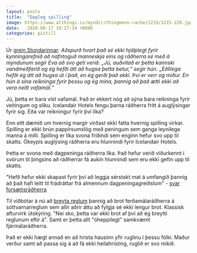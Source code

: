 ```yaml
---
layout: posts
title:  "Dagleg spilling"
image: https://www.althingi.is/myndir/thingmenn-cache/1215/1215-220.jpg
date:   2020-08-17 19:27:34 +0000
categories: pistill
---
```

Úr [grein Stundarinnar](https://stundin.is/grein/11742/vinafagnadur-radherra-merktur-samstarf-thetta-er-vidskiptadill/): *Aðspurð hvort það sé ekki hjálplegt fyrir kynningarefnið að nafntoguð manneskja eins og ráðherra sé með á myndunum segir Eva að svo geti verið. „Jú, auðvitað er þetta kannski vandmeðfarið og ég hefði átt að hugsa þetta betur,“ segir hún. „Eðlilega hefði ég átt að hugsa út í það, en ég gerði það ekki. Því er verr og miður. En hún á sína reikninga fyrir þessu og ég mína, þannig að það ætti ekki að vera neitt vafamál.“*

Jú, þetta er bara víst vafamál. Það er ekkert nóg að sýna bara reikninga fyrir veitingum og slíku. Icelandair Hotels fengu þarna ráðherra frítt á auglýsingar fyrir sig. Eða var reikningur fyrir því líka? 

Enn eitt dæmið um hvernig margir virðast ekki fatta hvernig spilling virkar. Spilling er ekki brún pappírsumslög með peningum sem ganga leynilega manna á milli. Spilling er líka svona fríðindi sem enginn hefur svo upp til skatts. Ókeypis auglýsing ráðherra eru hlunnindi fyrir Icelandair Hotels. 

Þetta er svona með dagpeninga ráðherra líka. Það hefur verið viðurkennt í svörum til þingsins að ráðherrar fá aukin hlunnindi sem eru ekki gefin upp til skatts. 

"Hefð hefur ekki skapast fyrir því að leggja sérstakt mat á umfangið þannig að það hafi leitt til frádráttar frá almennum dagpeningagreiðslum" - [svar forsætisráðherra](https://www.althingi.is/altext/148/s/0806.html)

Til viðbótar á nú að [breyta reglum](https://www.ruv.is/frett/2020/08/17/fyrirmaelum-um-tveggja-metra-reglu-verdur-breytt) þannig að brot ferðamálaráðherra á sóttvarnarreglum sem allir aðrir áttu að fylgja sé ekki lengur brot. Klassísk afturvirk útskýring. "Nei sko, þetta var ekki brot af því að ég breytti reglunum eftir á". Samt er þetta allt "óheppilegt" samkvæmt fjármálaráðherra.

Það er ekki hægt annað en að hrista hausinn yfir ruglinu í þessu fólki. Maður verður samt að passa sig á að fá ekki heilahristing, ruglið er svo mikið.
